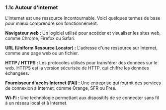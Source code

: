 ### 1.1c Autour d'internet
L'Internet est une ressource incontournable. Voici quelques termes de base pour mieux comprendre son fonctionnement.

**Navigateur web :** Un logiciel utilisé pour accéder et visualiser les sites web, comme Chrome, Firefox ou Safari.

**URL (Uniform Resource Locator) :** L'adresse d'une ressource sur Internet, comme une page web ou un fichier.

**HTTP / HTTPS :** Les protocoles utilisés pour transférer des données sur le web. HTTPS est la version sécurisée de HTTP, qui chiffre les données échangées.

**Fournisseur d'accès Internet (FAI) :** Une entreprise qui fournit des services de connexion à Internet, comme Orange, SFR ou Free.

**Wi-Fi :** Une technologie permettant aux dispositifs de se connecter sans fil à un réseau local et à Internet.